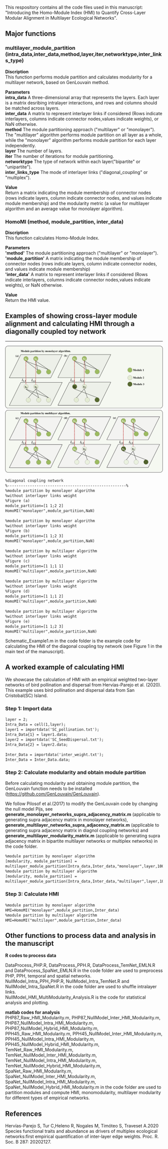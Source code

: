 This respository contains all the code files used in this manuscript: "Introducing the Homo-Module Index (HMI) to Quantify Cross-Layer Modular Alignment in Multilayer Ecological Networks".

## Major functions
### **multilayer_module_partition (intra_data,inter_data,method,layer,iter,networktype,inter_links_type)**

**Discription**
<br> This function performs module partition and calculates modularity for a multilayer network, based on GenLouvain method.

**Parameters**
<br>**intra_data** A three-dimensional array that represents the layers. Each layer is a matrix desribing intralayer interactions, and  rows and columns should be matched across layers. 
<br>**inter_data** A matrix to represent interlayer links if considered (Rows indicate interlayers, columns indicate connector nodes,values indicate weights), or NaN otherwise.
<br>**method** The module partitioning approach ("multilayer" or "monolayer"). The "multilayer" algorithm performs module partition on all layer as a whole, while the "monolayer" algorithm performs module partition for each layer independently.
<br>**layer** The number of layers.
<br>**iter** The number of iterations for module partitioning.
<br>**networktype** The type of network within each layer("bipartite" or "unipartite").
<br>**inter_links_type** The mode of interlayer links ("diagonal_coupling" or "multiplex").

**Value**
<br> Return a matrix indicating the module membership of connector nodes (rows indicate layers, column indicate connector nodes, and values indicate module membership) and the modularity metric (a value for multilayer algorithm and an average value for monolayer algorithm).

### **HomoMI (method, module_partition, inter_data)** 
**Discription**
<br> This function calculates Homo-Module Index.

**Parameters**
<br>**'method'** The module partitioning approach ("multilayer" or "monolayer"). 
<br>**'module_partition'** A matrix indicating the module membership of connector nodes (rows indicate layers, column indicate connector nodes, and values indicate module membership)
<br>**'inter_data'** A matrix to represent interlayer links if considered (Rows indicate interlayers, columns indicate connector nodes,values indicate weights), or NaN otherwise.

**Value**
<br> Return the HMI value.

## Examples of showing cross-layer module alignment and calculating HMI through a diagonally coupled toy network
------
![image](https://github.com/Hosky125/HMI/blob/main/Figure1.jpg)
```
%diagonal coupling network
%-----------------------------------------------------%
%module partition by monolayer algorithm
%without interlayer links weight
%Figure (a)
module_partition=[1 1;2 2]
HomoMI("monolayer",module_partition,NaN)

%module partition by monolayer algorithm
%without interlayer links weight
%Figure (b)
module_partition=[1 1;2 3]
HomoMI("monolayer",module_partition,NaN)

%module partition by multilayer algorithm
%without interlayer links weight
%Figure (c)
module_partition=[1 1;1 1]
HomoMI("multilayer",module_partition,NaN)

%module partition by multilayer algorithm
%without interlayer links weight
%Figure (d)
module_partition=[1 1;1 2]
HomoMI("multilayer",module_partition,NaN)

%module partition by multilayer algorithm
%without interlayer links weight
%Figure (e)
module_partition=[1 1;2 3]
HomoMI("multilayer",module_partition,NaN)
```

Schematic_Example1.m in the code folder is the example code for calculating the HMI of the diagonal coupling toy network (see Figure 1 in the main text of the manuscript).

## A worked example of calculating HMI
We showcase the calculation of HMI with an empirical weighted two-layer networks of bird pollination and dispersal from Hervías-Parejo et al. (2020). This example uses bird pollination and dispersal data from San Cristobal(SC) Island.

### Step 1: Import data
```
layer = 2;
Intra_Data = cell(1,layer);
layer1 = importdata('SC_pollination.txt');
Intra_Data{1} = layer1.data;
layer2 = importdata('SC_SeedDispersal.txt');
Intra_Data{2} = layer2.data;

Inter_Data = importdata('inter_weight.txt');
Inter_Data = Inter_Data.data;
```
### Step 2: Calculate modularity and obtain module partition
Before calculating modularity and obtaining module partition, the GenLouvain function needs to be installed  (https://github.com/GenLouvain/GenLouvain). 

We follow Pilosof et al.(2017) to modify the GenLouvain code by changing the null model Pijs, see **generate_monolayer_networks_supra_adjacency_matrix.m** (applicable to generating supra adjacency matrix in monolayer networks), **generate_multilayer_networks_supra_adjacency_matrix.m** (applicable to generating supra adjacency matrix in diagnol coupling networks) and **generate_multilayer_modularity_matrix.m** (applicable to generating supra adjacency matrix in bipartite multilayer networks or multiplex networks) in the code folder.
```
%module partition by monolayer algorithm
[modularity, module_partition] = multilayer_module_partition(Intra_data,Inter_data,"monolayer",layer,100,"bipartite","diagonal_coupling")
%module partition by multilayer algorithm
[modularity, module_partition] = multilayer_module_partition(Intra_data,Inter_data,"multilayer",layer,100,"bipartite","diagonal_coupling")
```
### Step 3: Calculate HMI
```
%module partition by monolayer algorithm
HMI=HomoMI("monolayer",module_partition,Inter_data)
%module partition by multilayer algorithm
HMI=HomoMI("multilayer",module_partition,Inter_data)
```

## Other functions to process data and analysis in the manuscript

**R codes to process data**

DataProcess_PHP.R, DataProcess_PPH.R, DataProcess_TemNet_EMLN.R and DataProcess_SpaNet_EMLN.R in the code folder are used to preprocess PHP, PPH, temporal and spatial networks.
<br>NullModel_Intra_PPH_PHP.R, NullModel_Intra_TemNet.R and NullModel_Intra_SpaNet.R in the code folder are used to shuffle intralayer links.
<br>NullModel_HMI_MultiModularity_Analysis.R is the code for statistical analysis and plotting.

**matlab codes for analysis**
<br>PHP87_Raw_HMI_Modularity.m, PHP87_NullModel_Inter_HMI_Modularity.m, PHP87_NullModel_Intra_HMI_Modularity.m, PHP87_NullModel_Hybrid_HMI_Modularity.m,
<br>PPH45_Raw_HMI_Modularity.m, PPH45_NullModel_Inter_HMI_Modularity.m, PPH45_NullModel_Intra_HMI_Modularity.m, PPH45_NullModel_Hybrid_HMI_Modularity.m,
<br>TemNet_Raw_HMI_Modularity.m, TemNet_NullModel_Inter_HMI_Modularity.m, TemNet_NullModel_Intra_HMI_Modularity.m, TemNet_NullModel_Hybrid_HMI_Modularity.m,
<br>SpaNet_Raw_HMI_Modularity.m, SpaNet_NullModel_Inter_HMI_Modularity.m, SpaNet_NullModel_Intra_HMI_Modularity.m, SpaNet_NullModel_Hybrid_HMI_Modularity.m
in the code folder are used to partition modules and compute HMI, monomodularity, multilayer modularity for different types of empirical networks.


## **References**
Hervías-Parejo S, Tur C,Heleno R, Nogales M, Timóteo S, Traveset A.2020 Species functional traits and abundance as drivers of multiplex ecological networks:first empirical quantification of inter-layer edge weights. Proc. R. Soc. B 287: 20202127.

